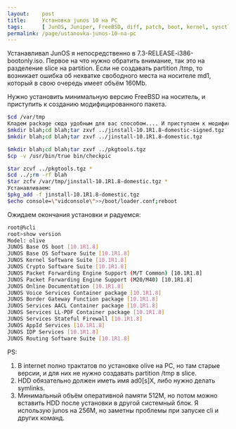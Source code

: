 ```yaml
---
layout:    post
title:     Установка junos 10 на PC
tags:      [ JunOS, Juniper, FreeBSD, diff, patch, boot, kernel, sysctl ]
permalink: /page/ustanovka-junos-10-na-pc
---
```


Устанавливал JunOS я непосредственно в 7.3-RELEASE-i386-bootonly.iso.
Первое на что нужно обратить внимание, так это на разделение slice на partition. Если не создавать partition /tmp, то возникает ошибка об нехватке свободного места на носителе md1, который в свою очередь имеет объём 160Mb.

Нужно установить минимальную версию FreeBSD на носитель, и приступить к созданию модифицированного пакета.

```bash
$cd /var/tmp
Кладем package сюда удобным для вас способом.... И приступаем к модификации.
$mkdir blah;cd blah;tar zxvf ../jinstall-10.1R1.8-domestic-signed.tgz
$mkdir blah;cd blah;tar zxvf ../jinstall-10.1R1.8-domestic.tgz

$mkdir blah;cd blah;tar zxvf ../pkgtools.tgz
$cp -v /usr/bin/true bin/checkpic

$tar zcvf ../pkgtools.tgz *
$cd ../;rm -rf blah
$tar zcfv /var/tmp/jinstall-10.1R1.8-domestic.tgz *
Устанавливаем:
$pkg_add -f jinstall-10.1R1.8-domestic.tgz
$echo console=\"vidconsole\">>/boot/loader.conf;reboot
```

Ожидаем окончания установки и радуемся:

```bash
root@%cli
root>show version
Model: olive
JUNOS Base OS boot [10.1R1.8]
JUNOS Base OS Software Suite [10.1R1.8]
JUNOS Kernel Software Suite [10.1R1.8]
JUNOS Crypto Software Suite [10.1R1.8]
JUNOS Packet Forwarding Engine Support (M/T Common) [10.1R1.8]
JUNOS Packet Forwarding Engine Support (M20/M40) [10.1R1.8]
JUNOS Online Documentation [10.1R1.8]
JUNOS Voice Services Container package [10.1R1.8]
JUNOS Border Gateway Function package [10.1R1.8]
JUNOS Services AACL Container package [10.1R1.8]
JUNOS Services LL-PDF Container package [10.1R1.8]
JUNOS Services Stateful Firewall [10.1R1.8]
JUNOS AppId Services [10.1R1.8]
JUNOS IDP Services [10.1R1.8]
JUNOS Routing Software Suite [10.1R1.8]
```

PS:

1. В internet полно трактатов по установке olive на PC, но там старые версии, и для них не нужно создавать partition /tmp в slice.
2. HDD обязательно должен иметь имя ad0[s]X, либо нужно делать symlinks.
3. Минимальный объём оперативной памяти 512M, но потом можно вставить HDD после установки в другой системный блок. Я использую junos на 256M, но заметны проблемы при запуске cli и других команд.

